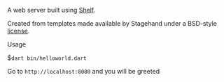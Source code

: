 A web server built using [Shelf](https://pub.dev/packages/shelf).

Created from templates made available by Stagehand under a BSD-style
[license](https://github.com/dart-lang/stagehand/blob/master/LICENSE).

Usage

$`dart bin/helloworld.dart`

Go to
`http://localhost:8080` and you will be greeted
